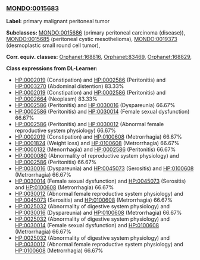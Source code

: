 
### [MONDO:0015683](http://purl.obolibrary.org/obo/MONDO_0015683)
**Label:** primary malignant peritoneal tumor

**Subclasses:** [MONDO:0015686](http://purl.obolibrary.org/obo/MONDO_0015686) (primary peritoneal carcinoma (disease)), [MONDO:0015685](http://purl.obolibrary.org/obo/MONDO_0015685) (peritoneal cystic mesothelioma), [MONDO:0019373](http://purl.obolibrary.org/obo/MONDO_0019373) (desmoplastic small round cell tumor), 

**Corr. equiv. classes:** [Orphanet:168816](http://www.orpha.net/ORDO/Orphanet_168816), [Orphanet:83469](http://www.orpha.net/ORDO/Orphanet_83469), [Orphanet:168829](http://www.orpha.net/ORDO/Orphanet_168829), 

**Class expressions from DL-Learner:**

- [HP:0002019](http://purl.obolibrary.org/obo/HP_0002019) (Constipation) and [HP:0002586](http://purl.obolibrary.org/obo/HP_0002586) (Peritonitis) and [HP:0003270](http://purl.obolibrary.org/obo/HP_0003270) (Abdominal distention) 83.33%
- [HP:0002019](http://purl.obolibrary.org/obo/HP_0002019) (Constipation) and [HP:0002586](http://purl.obolibrary.org/obo/HP_0002586) (Peritonitis) and [HP:0002664](http://purl.obolibrary.org/obo/HP_0002664) (Neoplasm) 83.33%
- [HP:0002586](http://purl.obolibrary.org/obo/HP_0002586) (Peritonitis) and [HP:0030016](http://purl.obolibrary.org/obo/HP_0030016) (Dyspareunia) 66.67%
- [HP:0002586](http://purl.obolibrary.org/obo/HP_0002586) (Peritonitis) and [HP:0030014](http://purl.obolibrary.org/obo/HP_0030014) (Female sexual dysfunction) 66.67%
- [HP:0002586](http://purl.obolibrary.org/obo/HP_0002586) (Peritonitis) and [HP:0030012](http://purl.obolibrary.org/obo/HP_0030012) (Abnormal female reproductive system physiology) 66.67%
- [HP:0002019](http://purl.obolibrary.org/obo/HP_0002019) (Constipation) and [HP:0100608](http://purl.obolibrary.org/obo/HP_0100608) (Metrorrhagia) 66.67%
- [HP:0001824](http://purl.obolibrary.org/obo/HP_0001824) (Weight loss) and [HP:0100608](http://purl.obolibrary.org/obo/HP_0100608) (Metrorrhagia) 66.67%
- [HP:0000132](http://purl.obolibrary.org/obo/HP_0000132) (Menorrhagia) and [HP:0002586](http://purl.obolibrary.org/obo/HP_0002586) (Peritonitis) 66.67%
- [HP:0000080](http://purl.obolibrary.org/obo/HP_0000080) (Abnormality of reproductive system physiology) and [HP:0002586](http://purl.obolibrary.org/obo/HP_0002586) (Peritonitis) 66.67%
- [HP:0030016](http://purl.obolibrary.org/obo/HP_0030016) (Dyspareunia) and [HP:0045073](http://purl.obolibrary.org/obo/HP_0045073) (Serositis) and [HP:0100608](http://purl.obolibrary.org/obo/HP_0100608) (Metrorrhagia) 66.67%
- [HP:0030014](http://purl.obolibrary.org/obo/HP_0030014) (Female sexual dysfunction) and [HP:0045073](http://purl.obolibrary.org/obo/HP_0045073) (Serositis) and [HP:0100608](http://purl.obolibrary.org/obo/HP_0100608) (Metrorrhagia) 66.67%
- [HP:0030012](http://purl.obolibrary.org/obo/HP_0030012) (Abnormal female reproductive system physiology) and [HP:0045073](http://purl.obolibrary.org/obo/HP_0045073) (Serositis) and [HP:0100608](http://purl.obolibrary.org/obo/HP_0100608) (Metrorrhagia) 66.67%
- [HP:0025032](http://purl.obolibrary.org/obo/HP_0025032) (Abnormality of digestive system physiology) and [HP:0030016](http://purl.obolibrary.org/obo/HP_0030016) (Dyspareunia) and [HP:0100608](http://purl.obolibrary.org/obo/HP_0100608) (Metrorrhagia) 66.67%
- [HP:0025032](http://purl.obolibrary.org/obo/HP_0025032) (Abnormality of digestive system physiology) and [HP:0030014](http://purl.obolibrary.org/obo/HP_0030014) (Female sexual dysfunction) and [HP:0100608](http://purl.obolibrary.org/obo/HP_0100608) (Metrorrhagia) 66.67%
- [HP:0025032](http://purl.obolibrary.org/obo/HP_0025032) (Abnormality of digestive system physiology) and [HP:0030012](http://purl.obolibrary.org/obo/HP_0030012) (Abnormal female reproductive system physiology) and [HP:0100608](http://purl.obolibrary.org/obo/HP_0100608) (Metrorrhagia) 66.67%



